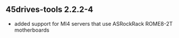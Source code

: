 ## 45drives-tools 2.2.2-4

* added support for MI4 servers that use ASRockRack ROME8-2T motherboards